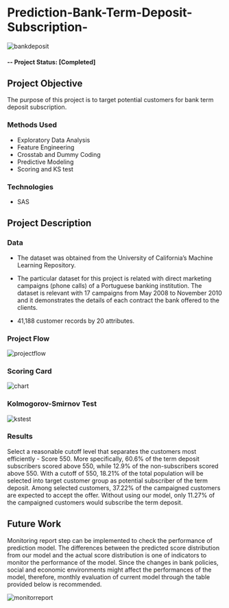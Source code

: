 # Prediction-Bank-Term-Deposit-Subscription-

![bankdeposit](https://user-images.githubusercontent.com/49653689/94882718-be287680-0436-11eb-85b8-18392952e129.png)

#### -- Project Status: [Completed]

## Project Objective
The purpose of this project is to target potential customers for bank term deposit subscription.

### Methods Used
* Exploratory Data Analysis
* Feature Engineering 
* Crosstab and Dummy Coding 
* Predictive Modeling
* Scoring and KS test

### Technologies
* SAS

## Project Description

### Data 

* The dataset was obtained from the University of California’s Machine Learning Repository. 

* The particular dataset for this project is related with direct marketing campaigns (phone calls) of a Portuguese banking institution. The dataset is relevant with 17 campaigns from May 2008 to November 2010 and it demonstrates the details of each contract the bank offered to the clients.

* 41,188 customer records by 20 attributes.

### Project Flow

![projectflow](https://user-images.githubusercontent.com/49653689/94937269-5e18eb00-049d-11eb-94ba-b38c28438fab.png)

### Scoring Card

![chart](https://user-images.githubusercontent.com/49653689/94979707-546da280-04f2-11eb-8ae2-f648775ae305.png)

### Kolmogorov-Smirnov Test

![kstest](https://user-images.githubusercontent.com/49653689/94947429-a212ec80-04ab-11eb-9b29-b86dc7bb1083.png)

### Results

Select a reasonable cutoff level that separates the customers most efficiently - Score 550. More specifically, 60.6% of the term deposit subscribers scored above 550, while 12.9% of the non-subscribers scored above 550. With a cutoff of 550, 18.21% of the total population will be selected into target customer group as potential subscriber of the term deposit. Among selected customers, 37.22% of the campaigned customers are expected to accept the offer. Without using our model, only 11.27% of the campaigned customers would subscribe the term deposit.

## Future Work

Monitoring report step can be implemented to check the performance of prediction model. The differences between the predicted score distribution from our model and the actual score distribution is one of indicators to monitor the performance of the model. Since the changes in bank policies, social and economic environments might affect the performances of the model, therefore, monthly evaluation of current model through the table provided below is recommended.

![monitorreport](https://user-images.githubusercontent.com/49653689/94980158-1f168400-04f5-11eb-9dfc-505065d88507.png)

